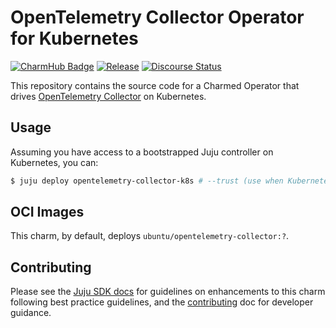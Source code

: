 # OpenTelemetry Collector Operator for Kubernetes

[![CharmHub Badge](https://charmhub.io/opentelemetry-collector-k8s/badge.svg)](https://charmhub.io/opentelemetry-collector-k8s)
[![Release](https://github.com/canonical/opentelemetry-collector-k8s-operator/actions/workflows/release.yaml/badge.svg)](https://github.com/canonical/opentelemetry-collector-k8s-operator/actions/workflows/release.yaml)
[![Discourse Status](https://img.shields.io/discourse/status?server=https%3A%2F%2Fdiscourse.charmhub.io&style=flat&label=CharmHub%20Discourse)](https://discourse.charmhub.io)

This repository contains the source code for a Charmed Operator that drives [OpenTelemetry Collector](https://github.com/open-telemetry/opentelemetry-collector) on Kubernetes. 

## Usage

Assuming you have access to a bootstrapped Juju controller on Kubernetes, you can:

```bash
$ juju deploy opentelemetry-collector-k8s # --trust (use when Kubernetes has RBAC enabled)
```

## OCI Images

This charm, by default, deploys `ubuntu/opentelemetry-collector:?`.

## Contributing

Please see the [Juju SDK docs](https://juju.is/docs/sdk) for guidelines on enhancements to this charm following best practice guidelines, and the [contributing](https://github.com/canonical/opentelemetry-collector-k8s-operator/blob/main/CONTRIBUTING.md) doc for developer guidance.
